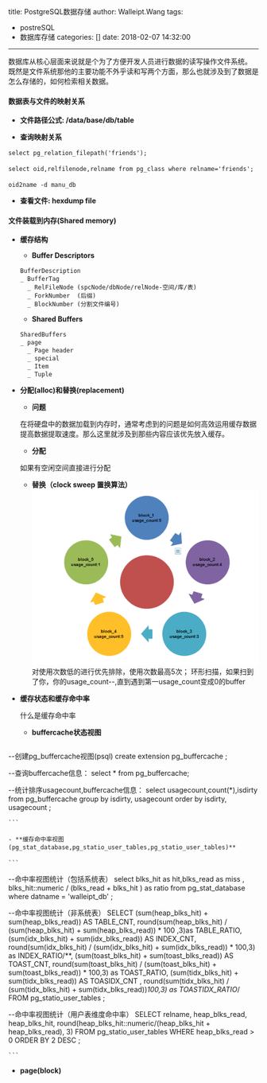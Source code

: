 title: PostgreSQL数据存储
author: Walleipt.Wang
tags:
  - postreSQL
  - 数据库存储
categories: []
date: 2018-02-07 14:32:00
---
数据库从核心层面来说就是个为了方便开发人员进行数据的读写操作文件系统。
既然是文件系统那他的主要功能不外乎读和写两个方面，那么也就涉及到了数据是怎么存储的，如何检索相关数据。


#### 数据表与文件的映射关系
- **文件路径公式: /data/base/db/table**

- **查询映射关系**
```
select pg_relation_filepath('friends');

select oid,relfilenode,relname from pg_class where relname='friends';

oid2name -d manu_db
```
- **查看文件: hexdump file**

        


#### 文件装载到内存(Shared memory)
- **缓存结构**
	- **Buffer Descriptors**
    ```
    BufferDescription
    _ BufferTag
      _ RelFileNode (spcNode/dbNode/relNode-空间/库/表)
      _ ForkNumber  (后缀)
      _ BlockNumber (分割文件编号)
    ```
	- **Shared Buffers**
    ```
    SharedBuffers
    _ page
      _ Page header
      _ special
      _ Item
      _ Tuple
    ```
    
- **分配(alloc)和替换(replacement)** 
	- **问题**
    
    在将硬盘中的数据加载到内存时，通常考虑到的问题是如何高效运用缓存数据提高数据提取速度。那么这里就涉及到那些内容应该优先放入缓存。

	- **分配**
    
    如果有空闲空间直接进行分配
    
    - **替换（clock sweep 置换算法）**
    ![](https://raw.githubusercontent.com/walleiptXX/blogImgs/master/201802081104333410.png)
    对使用次数低的进行优先排除，使用次数最高5次；
    环形扫描，如果扫到了你，你的usage_count--,直到遇到第一usage_count变成0的buffer
    
    


- **缓存状态和缓存命中率** 
	
    什么是缓存命中率
    
	- **buffercache状态视图**
    
    ```
--创建pg_buffercache视图(psql)
create extension pg_buffercache ;
    
    
--查询buffercache信息：
select * from pg_buffercache;
    
    
--统计排序usagecount,buffercache信息：
select usagecount,count(*),isdirty from pg_buffercache
group by isdirty, usagecount
order by isdirty, usagecount ;
    
    ```

	- **缓存命中率视图(pg_stat_database,pg_statio_user_tables,pg_statio_user_tables)**
    
    ```
--命中率视图统计（包括系统表）
select 
	blks_hit as hit,blks_read as miss , 
	blks_hit::numeric / (blks_read + blks_hit ) as ratio
from pg_stat_database
where datname = 'walleipt_db' ;


--命中率视图统计（非系统表）
SELECT 
	(sum(heap_blks_hit) + sum(heap_blks_read)) AS TABLE_CNT,
	round(sum(heap_blks_hit) / (sum(heap_blks_hit) + sum(heap_blks_read)) * 100 ,3)as TABLE_RATIO,
	(sum(idx_blks_hit) + sum(idx_blks_read)) AS INDEX_CNT,
	round(sum(idx_blks_hit) / (sum(idx_blks_hit) + sum(idx_blks_read)) * 100,3) as INDEX_RATIO/**,
	(sum(toast_blks_hit) + sum(toast_blks_read)) AS TOAST_CNT,
	round(sum(toast_blks_hit) / (sum(toast_blks_hit) + sum(toast_blks_read)) * 100,3) as TOAST_RATIO,
	(sum(tidx_blks_hit) + sum(tidx_blks_read)) AS TOASIDX_CNT ,
	round(sum(tidx_blks_hit) / (sum(tidx_blks_hit) + sum(tidx_blks_read))*100,3) as TOASTIDX_RATIO*/
FROM pg_statio_user_tables ;


--命中率视图统计（用户表维度命中率）
SELECT relname, heap_blks_read, heap_blks_hit,
	round(heap_blks_hit::numeric/(heap_blks_hit + heap_blks_read), 3)
FROM   pg_statio_user_tables
WHERE  heap_blks_read > 0
ORDER  BY 2 DESC ;


    ```

- **page(block)** 